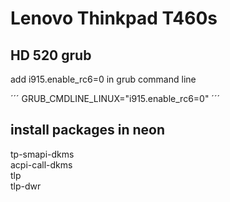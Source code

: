 # Lenovo Thinkpad T460s

## HD 520 grub
add  i915.enable_rc6=0 in grub command line

´´´
GRUB_CMDLINE_LINUX="i915.enable_rc6=0"
´´´


## install packages in neon

tp-smapi-dkms  
acpi-call-dkms  
tlp  
tlp-dwr  


